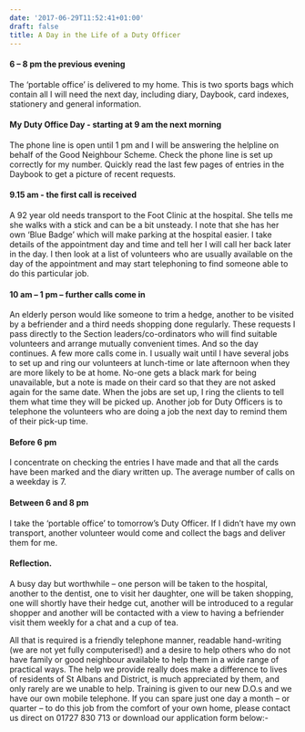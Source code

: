 ```yaml
---
date: '2017-06-29T11:52:41+01:00'
draft: false
title: A Day in the Life of a Duty Officer
---
```

#### 6 – 8 pm the previous evening

The ‘portable office’ is delivered to my home.   This is two sports bags which contain all I will need the next day, including diary, Daybook, card indexes, stationery and general information.

#### My Duty Office Day - starting at 9 am the next morning

The phone line is open until 1 pm and I will be answering the helpline on behalf of the Good Neighbour Scheme. Check the phone line is set up correctly for my number.   Quickly read the last few pages of entries in the Daybook to get a picture of recent requests.

#### 9.15 am - the first call is received

A 92 year old needs transport to the Foot Clinic at the hospital.  She tells me she walks with a stick and can be a bit unsteady.  I note that she has her own ‘Blue Badge’ which will make parking at the hospital easier. I take details of the appointment day and time and tell her I will call her back later in the day.   I then look at a list of volunteers who are usually available on the day of the appointment and may start telephoning to find someone able to do this particular job.

#### 10 am – 1 pm – further calls come in

An elderly person would like someone to trim a hedge, another to be visited by a befriender and a third needs shopping done regularly. These requests I pass directly to the Section leaders/co-ordinators who will find suitable volunteers and arrange mutually convenient times. And so the day continues.  A few more calls come in. I usually wait until I have several jobs to set up and ring our volunteers at lunch-time or late afternoon when they are more likely to be at home.  No-one gets a black mark for being unavailable, but a note is made on their card so that they are not asked again for the same date.  When the jobs are set up, I ring the clients to tell them what time they will be picked up. Another job for Duty Officers is to telephone the volunteers who are doing a job the next day to remind them of their pick-up time.

#### Before 6 pm

I concentrate on checking the entries I have made and that all the cards have been marked and the diary written up. The average number of calls on a weekday is 7.

#### Between 6 and 8 pm

I take the ‘portable office’ to tomorrow’s Duty Officer.   If I didn’t have my own transport, another volunteer would come and collect the bags and deliver them for me.

#### Reflection.

A busy day but worthwhile – one person will be taken to the hospital, another to the dentist, one to visit her daughter, one will be taken shopping, one will shortly have their hedge cut, another will be introduced to a regular shopper and another will be contacted with a view to having a befriender visit them weekly for a chat and a cup of tea.

All that is required is a friendly telephone manner, readable hand-writing (we are not yet fully computerised!) and a desire to help others who do not have family or good neighbour available to help them in a wide range of practical ways.    The help we provide really does make a difference to lives of residents of St Albans and District, is much appreciated by them, and only rarely are we unable to help.   Training is given to our new D.O.s and we have our own mobile telephone. If you can spare just one day a month – or quarter – to do this job from the comfort of your own home, please contact us direct on 01727 830 713 or download our application form below:-

